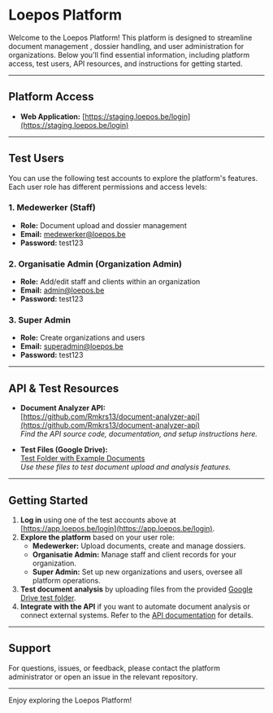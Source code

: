 # Loepos Platform

Welcome to the Loepos Platform! This platform is designed to streamline document management
, dossier handling, and user administration for organizations. Below you'll find essential information, including platform access, test users, API resources, and instructions for getting started.

---

## Platform Access

- **Web Application:** [https://staging.loepos.be/login](https://staging.loepos.be/login)

---

## Test Users

You can use the following test accounts to explore the platform's features. Each user role has different permissions and access levels:

### 1. Medewerker (Staff)
- **Role:** Document upload and dossier management
- **Email:** medewerker@loepos.be
- **Password:** test123

### 2. Organisatie Admin (Organization Admin)
- **Role:** Add/edit staff and clients within an organization
- **Email:** admin@loepos.be
- **Password:** test123

### 3. Super Admin
- **Role:** Create organizations and users
- **Email:** superadmin@loepos.be
- **Password:** test123

---

## API & Test Resources

- **Document Analyzer API:**  
  [https://github.com/Rmkrs13/document-analyzer-api](https://github.com/Rmkrs13/document-analyzer-api)  
  _Find the API source code, documentation, and setup instructions here._

- **Test Files (Google Drive):**  
  [Test Folder with Example Documents](https://drive.google.com/drive/folders/1cNb5zvzueGaXIkaRGQ7YnBd0JC--kj1o?usp=sharing)  
  _Use these files to test document upload and analysis features._

---

## Getting Started

1. **Log in** using one of the test accounts above at [https://app.loepos.be/login](https://app.loepos.be/login).
2. **Explore the platform** based on your user role:
   - **Medewerker:** Upload documents, create and manage dossiers.
   - **Organisatie Admin:** Manage staff and client records for your organization.
   - **Super Admin:** Set up new organizations and users, oversee all platform operations.
3. **Test document analysis** by uploading files from the provided [Google Drive test folder](https://drive.google.com/drive/folders/1cNb5zvzueGaXIkaRGQ7YnBd0JC--kj1o?usp=sharing).
4. **Integrate with the API** if you want to automate document analysis or connect external systems. Refer to the [API documentation](https://github.com/Rmkrs13/document-analyzer-api) for details.

---

## Support

For questions, issues, or feedback, please contact the platform administrator or open an issue in the relevant repository.

---

Enjoy exploring the Loepos Platform!
